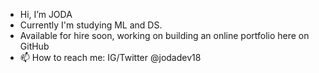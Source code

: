- Hi, I’m JODA 
- Currently I'm studying ML and DS.  
- Available for hire soon, working on building an online portfolio here on GitHub
- 📫 How to reach me: IG/Twitter @jodadev18

<!---
jodagamesstudio/jodagamesstudio is a ✨ special ✨ repository because its `README.md` (this file) appears on your GitHub profile.
You can click the Preview link to take a look at your changes.
--->
